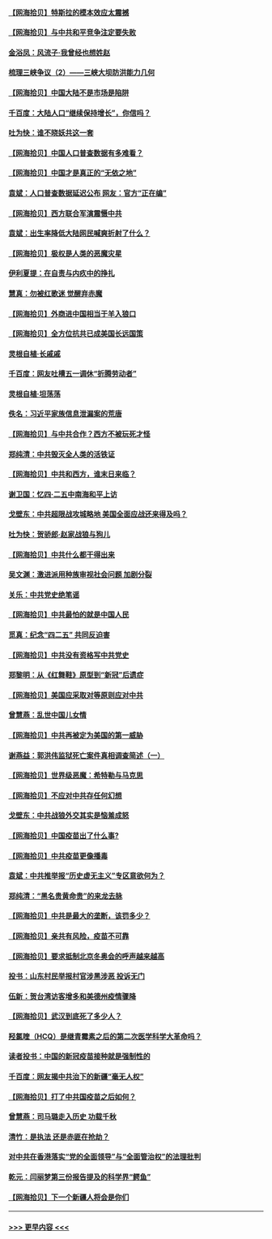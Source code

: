 #### [【网海拾贝】特斯拉的模本效应太震撼](../pages/nsc993/n12925626.md?t=05051652) 
#### [【网海拾贝】与中共和平竞争注定要失败](../pages/nsc993/n12923326.md?t=05051652) 
#### [金浴凤：风流子‧我曾经也想姓赵](../pages/nsc993/n12920911.md?t=05051652) 
#### [梳理三峡争议（2）——三峡大坝防洪能力几何](../pages/nsc993/n12920173.md?t=05051652) 
#### [【网海拾贝】中国大陆不是市场是陷阱](../pages/nsc993/n12920143.md?t=05051652) 
#### [千百度：大陆人口“继续保持增长”，你信吗？](../pages/nsc993/n12918946.md?t=05051652) 
#### [吐为快：谁不晓妖共这一套](../pages/nsc993/n12918941.md?t=05051652) 
#### [【网海拾贝】中国人口普查数据有多难看？](../pages/nsc993/n12917822.md?t=05051652) 
#### [【网海拾贝】中国才是真正的“无依之地”](../pages/nsc993/n12915845.md?t=05051652) 
#### [袁斌：人口普查数据延迟公布 网友：官方“正在编”](../pages/nsc993/n12915748.md?t=05051652) 
#### [【网海拾贝】西方联合军演震慑中共](../pages/nsc993/n12913466.md?t=05051652) 
#### [袁斌：出生率降低大陆网民喊爽折射了什么？](../pages/nsc993/n12913365.md?t=05051652) 
#### [【网海拾贝】极权是人类的恶魔灾星](../pages/nsc993/n12910697.md?t=05051652) 
#### [伊利夏提：在自责与内疚中的挣扎](../pages/nsc993/n12910493.md?t=05051652) 
#### [慧真：勿被红歌迷 觉醒弃赤魔](../pages/nsc993/n12910485.md?t=05051652) 
#### [【网海拾贝】外商进中国相当于羊入狼口](../pages/nsc993/n12908274.md?t=05051652) 
#### [【网海拾贝】全方位抗共已成美国长远国策](../pages/nsc993/n12906878.md?t=05051652) 
#### [灵根自植‧长戚戚](../pages/nsc993/n12905585.md?t=05051652) 
#### [千百度：网友吐槽五一调休“折腾劳动者”](../pages/nsc993/n12905934.md?t=05051652) 
#### [灵根自植‧坦荡荡](../pages/nsc993/n12905562.md?t=05051652) 
#### [佚名：习近平家族信息泄漏案的荒唐](../pages/nsc993/n12904705.md?t=05051652) 
#### [【网海拾贝】与中共合作？西方不被玩死才怪](../pages/nsc993/n12903873.md?t=05051652) 
#### [郑纯清：中共毁灭全人类的活铁证](../pages/nsc993/n12903785.md?t=05051652) 
#### [【网海拾贝】中共和西方，谁末日来临？](../pages/nsc993/n12903482.md?t=05051652) 
#### [谢卫国：忆四‧二五中南海和平上访](../pages/nsc993/n12902192.md?t=05051652) 
#### [戈壁东：中共超限战攻城略地 美国全面应战还来得及吗？](../pages/nsc993/n12902297.md?t=05051652) 
#### [吐为快：贺骄郎‧赵家战狼与狗儿](../pages/nsc993/n12902280.md?t=05051652) 
#### [【网海拾贝】中共什么都干得出来](../pages/nsc993/n12897500.md?t=05051652) 
#### [吴文渊：激进派用种族审视社会问题 加剧分裂](../pages/nsc993/n12893881.md?t=05051652) 
#### [关乐：中共党史绝笔谣](../pages/nsc993/n12897270.md?t=05051652) 
#### [【网海拾贝】中共最怕的就是中国人民](../pages/nsc993/n12894705.md?t=05051652) 
#### [觅真：纪念“四二五” 共同反迫害](../pages/nsc993/n12894553.md?t=05051652) 
#### [【网海拾贝】中共没有资格写中共党史](../pages/nsc993/n12892231.md?t=05051652) 
#### [郑黎明：从《红舞鞋》原型到“新冠”后遗症](../pages/nsc993/n12890469.md?t=05051652) 
#### [【网海拾贝】美国应采取对等原则应对中共](../pages/nsc993/n12889176.md?t=05051652) 
#### [曾慧燕：乱世中国儿女情](../pages/nsc993/n12887931.md?t=05051652) 
#### [【网海拾贝】中共再被定为美国的第一威胁](../pages/nsc993/n12887580.md?t=05051652) 
#### [谢燕益：郭洪伟监狱死亡案件真相调查简述（一）](../pages/nsc993/n12885648.md?t=05051652) 
#### [【网海拾贝】世界级恶魔：希特勒与马克思](../pages/nsc993/n12884062.md?t=05051652) 
#### [【网海拾贝】不应对中共存任何幻想](../pages/nsc993/n12881460.md?t=05051652) 
#### [戈壁东：中共战狼外交其实是恼羞成怒](../pages/nsc993/n12880392.md?t=05051652) 
#### [【网海拾贝】中国疫苗出了什么事?](../pages/nsc993/n12879124.md?t=05051652) 
#### [【网海拾贝】中共疫苗更像播毒](../pages/nsc993/n12876631.md?t=05051652) 
#### [袁斌：中共推举报“历史虚无主义”专区意欲何为？](../pages/nsc993/n12876530.md?t=05051652) 
#### [郑纯清：“黑名贵黄命贵”的来龙去脉](../pages/nsc993/n12875589.md?t=05051652) 
#### [【网海拾贝】中共是最大的垄断，该罚多少？](../pages/nsc993/n12874006.md?t=05051652) 
#### [【网海拾贝】亲共有风险，疫苗不可靠](../pages/nsc993/n12872224.md?t=05051652) 
#### [【网海拾贝】要求抵制北京冬奥会的呼声越来越高](../pages/nsc993/n12868962.md?t=05051652) 
#### [投书：山东村民举报村官涉黑涉恶 投诉无门](../pages/nsc993/n12869726.md?t=05051652) 
#### [伍新：贺台湾访客增多和美德州疫情骤降](../pages/nsc993/n12865651.md?t=05051652) 
#### [【网海拾贝】武汉到底死了多少人？](../pages/nsc993/n12863707.md?t=05051652) 
#### [羟氯喹（HCQ）是继青霉素之后的第二次医学科学大革命吗？](../pages/nsc993/n12638564.md?t=05051652) 
#### [读者投书：中国的新冠疫苗接种就是强制性的](../pages/nsc993/n12859932.md?t=05051652) 
#### [千百度：网友揭中共治下的新疆“毫无人权”](../pages/nsc993/n12858385.md?t=05051652) 
#### [【网海拾贝】打了中共国疫苗之后如何？](../pages/nsc993/n12857866.md?t=05051652) 
#### [曾慧燕：司马璐走入历史 功载千秋](../pages/nsc993/n12856996.md?t=05051652) 
#### [清竹：是执法 还是赤匪在抢劫？](../pages/nsc993/n12856952.md?t=05051652) 
#### [对中共在香港落实“党的全面领导”与“全面管治权”的法理批判](../pages/nsc993/n12856929.md?t=05051652) 
#### [乾元：闫丽梦第三份报告提及的科学界“鳄鱼”](../pages/nsc993/n12855985.md?t=05051652) 
#### [【网海拾贝】下一个新疆人将会是你们](../pages/nsc993/n12855864.md?t=05051652) 

----
#### [ >>> 更早内容 <<< ](../indexes/nsc993-earlier.md)
